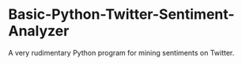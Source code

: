 # Basic-Python-Twitter-Sentiment-Analyzer
A very rudimentary Python program for mining sentiments on Twitter.
